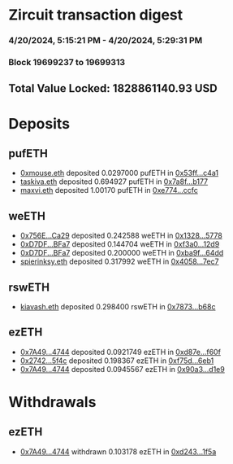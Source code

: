 # Zircuit transaction digest
### 4/20/2024, 5:15:21 PM - 4/20/2024, 5:29:31 PM
### Block 19699237 to 19699313

## Total Value Locked: 1828861140.93 USD

# Deposits
## pufETH
- [0xmouse.eth](https://etherscan.io/address/0xe28777719299C96FB583A73E77989cD54E044444) deposited 0.0297000 pufETH in [0x53ff...c4a1](https://etherscan.io/tx/0xe28777719299C96FB583A73E77989cD54E044444)
- [taskiva.eth](https://etherscan.io/address/0xca61AC437F00Cbe6167e38b4301227C806E74b14) deposited 0.694927 pufETH in [0x7a8f...b177](https://etherscan.io/tx/0xca61AC437F00Cbe6167e38b4301227C806E74b14)
- [maxvi.eth](https://etherscan.io/address/0xC8238d67411C416AF0Bf4dA5b892c9D3afe95a68) deposited 1.00170 pufETH in [0xe774...ccfc](https://etherscan.io/tx/0xC8238d67411C416AF0Bf4dA5b892c9D3afe95a68)
## weETH
- [0x756E...Ca29](https://etherscan.io/address/0x756E7C1f6CE5d277B993fD124987F4712C44Ca29) deposited 0.242588 weETH in [0x1328...5778](https://etherscan.io/tx/0x756E7C1f6CE5d277B993fD124987F4712C44Ca29)
- [0xD7DF...BFa7](https://etherscan.io/address/0xD7DF7E085214743530afF339aFC420c7c720BFa7) deposited 0.144704 weETH in [0xf3a0...12d9](https://etherscan.io/tx/0xD7DF7E085214743530afF339aFC420c7c720BFa7)
- [0xD7DF...BFa7](https://etherscan.io/address/0xD7DF7E085214743530afF339aFC420c7c720BFa7) deposited 0.200000 weETH in [0xba9f...64dd](https://etherscan.io/tx/0xD7DF7E085214743530afF339aFC420c7c720BFa7)
- [spierinksy.eth](https://etherscan.io/address/0x79aCc4206F4eBe38bA6B5648a371e223975D8d96) deposited 0.317992 weETH in [0x4058...7ec7](https://etherscan.io/tx/0x79aCc4206F4eBe38bA6B5648a371e223975D8d96)
## rswETH
- [kiavash.eth](https://etherscan.io/address/0xe9aa76f2f3F0322725D018bceCD29269F0d2f20b) deposited 0.298400 rswETH in [0x7873...b68c](https://etherscan.io/tx/0xe9aa76f2f3F0322725D018bceCD29269F0d2f20b)
## ezETH
- [0x7A49...4744](https://etherscan.io/address/0x7A493Be5c2ce014cD049Bf178a1ac0Db1B434744) deposited 0.0921749 ezETH in [0xd87e...f60f](https://etherscan.io/tx/0x7A493Be5c2ce014cD049Bf178a1ac0Db1B434744)
- [0x2742...5f4c](https://etherscan.io/address/0x2742A436072083a78607A7dc34274528AA7D5f4c) deposited 0.198367 ezETH in [0xf75d...6eb1](https://etherscan.io/tx/0x2742A436072083a78607A7dc34274528AA7D5f4c)
- [0x7A49...4744](https://etherscan.io/address/0x7A493Be5c2ce014cD049Bf178a1ac0Db1B434744) deposited 0.0945567 ezETH in [0x90a3...d1e9](https://etherscan.io/tx/0x7A493Be5c2ce014cD049Bf178a1ac0Db1B434744)
# Withdrawals
## ezETH
- [0x7A49...4744](https://etherscan.io/address/0x7A493Be5c2ce014cD049Bf178a1ac0Db1B434744) withdrawn 0.103178 ezETH in [0xd243...1f5a](https://etherscan.io/tx/0x7A493Be5c2ce014cD049Bf178a1ac0Db1B434744)
